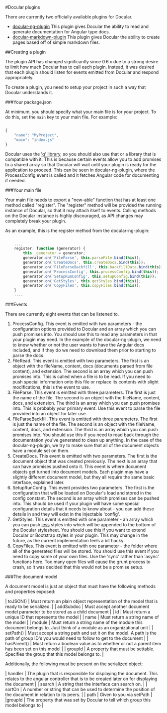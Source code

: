 #Docular plugins

There are currently two officially available plugins for Docular. 

* [docular-ng-plugin](https://github.com/Vertafore/docular-ng-plugin)
  This plugin gives Docular the ability to read and generate documentation for Angular type docs.
* [docular-markdown-plugin](https://github.com/Vertafore/docular-markdown-plugin)
  This plugin gives Docular the ability to create pages based off of simple markdown files.
  
##Creating a plugin

The plugin API has changed significantly since 0.6.x due to a strong desire to limit how much Docular has to call each plugin. Instead, it was desired that each plugin should listen for events emitted from Docular and respond appropriately. 

To create a plugin, you need to setup your project in such a way that Docular understands it. 

###Your package.json

At minimum, you should specify what your main file is for your project. To do this, set the ```main``` key to your main file. For example: 

```js

{
    "name": "MyProject",
    "main": "index.js"
}

```

Docular uses the ['q' library](https://github.com/kriskowal/q), so you should also use that or a library that is compatible with it. This is because certain events allow you to add promises to a shared array so that Docular will wait until your plugin is ready for the application to proceed. This can be seen in docular-ng-plugin, where the ProcessConfig event is called and it fetches Angular code for documenting if needed. 

###Your main file

Your main file needs to export a "new-able" function that has at least one method called "register". The "register" method will be provided the running instance of Docular, so that it may attach itself to events. Calling methods on the Docular instance is highly discouraged, as API changes may completely break your plugin.

As an example, this is the register method from the docular-ng-plugin:

```js

    ....
    register: function (generator) {
        this._generator = generator;
        generator.on('FileParse', this.parseFile.bind(this));
        generator.on('CreateDocs', this.createDocs.bind(this));
        generator.on('FileParseBackfill', this.backfillData.bind(this));
        generator.on('ProcessConfig', this.processConfig.bind(this));
        generator.on('SetupRunConfig', this.setupConfig.bind(this));
        generator.on('GetStyles', this.getStyles.bind(this));
        generator.on('CopyFiles', this.copyFiles.bind(this));
    }
    ....

```

###Events

There are currently eight events that can be listened to. 

1. ProcessConfig. This event is emitted with two parameters - the configuration options provided to Docular and an array which you can push promises into. You should use this to read any parameters in that your plugin may need. In the example of the docular-ng-plugin, we need to know whether or not the user wants to have the Angular docs included, and if they do we need to download them prior to starting to parse the docs.
2. FileRead. This event is emitted with two parameters. The first is an object with the fileName, content, docs (documents parsed from file content), and extension. The second is an array which you can push promises into. This is called when a file is to be read. If you need to push special information onto this file or replace its contents with slight modifications, this is the event to use.
3. FileParse. This event is emitted with three parameters. The first is just the name of the file. The second is an object with the fileName, content, docs, and extension. The third is an array which you can push promises into. This is probably your primary event. Use this event to parse the file provided into an object for later use.
4. FileParseBackfill. This event is emitted with three parameters. The first is just the name of the file. The second is an object with the fileName, content, docs, and extension. The third is an array which you can push promises into. You should use this if you need to read back through the documentation you've generated to clean up anything. In the case of the docular-ng-plugin, we try to make sure that all of the document objects have a module set on them. 
5. CreateDocs. This event is emitted with two parameters. The first is the document object that was created previously. The next is an array that can have promises pushed onto it. This event is where document objects get turned into document models. Each plugin may have a slightly different document model, but they all require the same basic interface, explained later.
6. SetupRunConfig. This event provides two parameters. The first is the configuration that will be loaded on Docular's load and stored in the config constant. The second is an array which promises can be pushed into. This should be used if your plugin will have some special configuration details that it needs to know about - you can add these details in and they will exist in the injectable 'config'.
7. GetStyles. This event is emitted with one parameter - an array which you can push [less](http://lesscss.org/) styles into which will be appended to the bottom of the Docular stylesheet. You should use this if you want to extend Docular or Bootstrap styles in your plugin. This may change in the future, as the current implementation feels a bit hacky.
8. CopyFiles. This event is emitted with one parameter - the folder where all of the generated files will be stored. You should use this event if you need to copy some of your own files. Use the 'sync' rather than 'async' functions here. Too many open files will cause the grunt process to crash, so it was decided that this would not be a promise setup.

###The document model

A document model is just an object that must have the following methods and properties exposed:

| toJSON() | Must return an plain object representation of the model that is ready to be serialized. |
| addSubdoc | Must accept another document model parameter to be stored as a child document |
| id | Must return a unique ID that represents the model |
| name | Must return a string name of the model |
| module | Must return a string name of the module this document belongs to. Just think of a module as an organizational unit |
| setPath() | Must accept a string path and set it on the model. A path is the path of group ID's you would need to follow to get to the document |
| hasParent() | Must return a boolean value as to whether or not a parent item has been set on this model |
| groupId | A property that must be settable. Specifies the group that this model belongs to. |

Additionally, the following must be present on the serialized object:

| handler | The plugin that is responsible for displaying the document. This relates to the angular controller that is to be created later on for displaying the document |
| search | A string that the interface can search on. |
| sortOn | A number or string that can be used to determine the position of the document in relation to its peers. |
| path | Given to you via setPath |
|groupId | The property that was set by Docular to tell which group this model belongs to |
